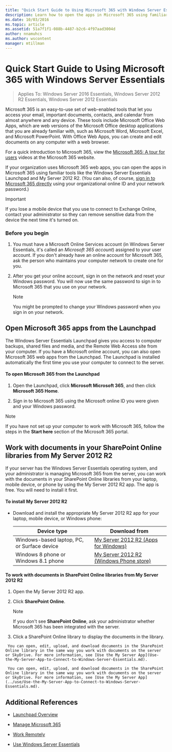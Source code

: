 ```yaml
---
title: "Quick Start Guide to Using Microsoft 365 with Windows Server Essentials"
description: Learn how to open the apps in Microsoft 365 using familiar tools like the Windows Server Essentials Launchpad and My Server 2012 R2.
ms.date: 10/03/2016
ms.topic: article
ms.assetid: 51a7f1f1-088b-4487-b2c6-4f97aad3004d
author: nnamuhcs
ms.author: wscontent
manager: mtillman
---
```


# Quick Start Guide to Using Microsoft 365 with Windows Server Essentials

>Applies To: Windows Server 2016 Essentials, Windows Server 2012 R2 Essentials, Windows Server 2012 Essentials

 Microsoft 365 is an easy-to-use set of web-enabled tools that let you access your email, important documents, contacts, and calendar from almost anywhere and any device. These tools include Microsoft Office Web Apps, which are web versions of the Microsoft Office desktop applications that you are already familiar with, such as Microsoft Word, Microsoft Excel, and Microsoft PowerPoint. With Office Web Apps, you can create and edit documents on any computer with a web browser.

 For a quick introduction to  Microsoft 365, view the [Microsoft 365: A tour for users](https://onlinehelp.microsoft.com/office365-smallbusinesses/hh534379.aspx) videos at the  Microsoft 365 website.

 If your organization uses  Microsoft 365 web apps, you can open the apps in  Microsoft 365 using familiar tools like the  Windows Server Essentials Launchpad and My Server 2012 R2. (You can also, of course, [sign in to Microsoft 365 directly](https://login.microsoftonline.com/login.srf?wa=wsignin1.0&rpsnv=2&ct=1384059583&rver=6.1.6206.0&wp=MBI_KEY&wreply=https:%2F%2Fwww.outlook.com%2Fowa%2F&id=260563&whr=students.tamuk.edu&CBCXT=out) using your organizational online ID and your network password.)

> [!IMPORTANT]
>  If you lose a mobile device that you use to connect to Exchange Online, contact your administrator so they can remove sensitive data from the device the next time it's turned on.

### Before you begin

1.  You must have a Microsoft Online Services account (in  Windows Server Essentials, it's called an *Microsoft 365 account*) assigned to your user account. If you don't already have an online account for  Microsoft 365, ask the person who maintains your computer network to create one for you.

2.  After you get your online account, sign in on the network and reset your Windows password. You will now use the same password to sign in to  Microsoft 365 that you use on your network.

    > [!NOTE]
    >  You might be prompted to change your Windows password when you sign in on your network.

## Open Microsoft 365 apps from the Launchpad
 The  Windows Server Essentials Launchpad gives you access to computer backups, shared files and media, and the Remote Web Access site from your computer. If you have a Microsoft online account, you can also open  Microsoft 365 web apps from the Launchpad. The Launchpad is installed automatically the first time you use your computer to connect to the server.

#### To open Microsoft 365 from the Launchpad

1.  Open the Launchpad, click **Microsoft Microsoft 365**, and then click **Microsoft 365 Home**.

2.  Sign in to  Microsoft 365 using the Microsoft online ID you were given and your Windows password.

> [!NOTE]
>  If you have not set up your computer to work with  Microsoft 365, follow the steps in the **Start here** section of the  Microsoft 365 portal.

## Work with documents in your SharePoint Online libraries from My Server 2012 R2
 If your server has the  Windows Server Essentials operating system, and your administrator is managing  Microsoft 365 from the server, you can work with the documents in your SharePoint Online libraries from your laptop, mobile device, or phone by using the My Server 2012 R2 app. The app is free. You will need to install it first.

#### To install My Server 2012 R2

-   Download and install the appropriate My Server 2012 R2 app for your laptop, mobile device, or Windows phone:

    |Device type|Download from|
    |-----------------|-------------------|
    |Windows-based laptop, PC, or Surface device|[My Server 2012 R2 (Apps for Windows)](https://apps.microsoft.com/windows/app/my-server-2012-r2/67e86695-bda3-4f32-96c4-2e20e56f1cf3)|
    | Windows 8 phone or  Windows 8.1 phone|[My Server 2012 R2 (Windows Phone store)](https://www.windowsphone.com/store/app/my-server-2012-r2/44f596b5-0477-4096-b96e-ddd6ef64ad6b)|

#### To work with documents in SharePoint Online libraries from My Server 2012 R2

1.  Open the My Server 2012 R2 app.

2.  Click **SharePoint Online**.

    > [!NOTE]
    >  If you don't see **SharePoint Online**, ask your administrator whether  Microsoft 365 has been integrated with the server.

3.  Click a SharePoint Online library to display the documents in the library.


~~~
 You can open, edit, upload, and download documents in the SharePoint Online library in the same way you work with documents on the server or SkyDrive. For more information, see [Use the My Server App](Use-the-My-Server-App-to-Connect-to-Windows-Server-Essentials.md).

 You can open, edit, upload, and download documents in the SharePoint Online library in the same way you work with documents on the server or SkyDrive. For more information, see [Use the My Server App](../use/Use-the-My-Server-App-to-Connect-to-Windows-Server-Essentials.md).
~~~


## Additional References

-   [Launchpad Overview](../manage/Overview-of-the-Launchpad-in-Windows-Server-Essentials.md)

-   [Manage Microsoft 365](../manage/Manage-Office-365-in-Windows-Server-Essentials.md)

-   [Work Remotely](Work-Remotely-in-Windows-Server-Essentials.md)

-   [Use Windows Server Essentials](Use-Windows-Server-Essentials.md)

